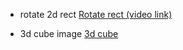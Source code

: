 
+ rotate 2d rect
[Rotate rect (video link)](https://www.youtube.com/watch?v=U3M7pvHz7wA&feature=youtu.be)

+ 3d cube image
[3d cube](./cube.PNG)
